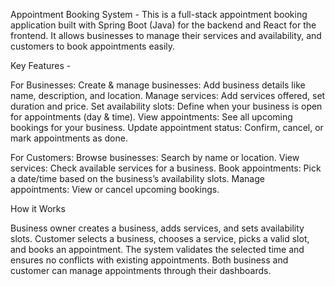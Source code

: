 Appointment Booking System -
This is a full-stack appointment booking application built with Spring Boot (Java) for the backend and React for the frontend. It allows businesses to manage their services and availability, and customers to book appointments easily.

Key Features -

For Businesses:
Create & manage businesses: Add business details like name, description, and location.
Manage services: Add services offered, set duration and price.
Set availability slots: Define when your business is open for appointments (day & time).
View appointments: See all upcoming bookings for your business.
Update appointment status: Confirm, cancel, or mark appointments as done.

For Customers:
Browse businesses: Search by name or location.
View services: Check available services for a business.
Book appointments: Pick a date/time based on the business’s availability slots.
Manage appointments: View or cancel upcoming bookings.

How it Works

Business owner creates a business, adds services, and sets availability slots.
Customer selects a business, chooses a service, picks a valid slot, and books an appointment.
The system validates the selected time and ensures no conflicts with existing appointments.
Both business and customer can manage appointments through their dashboards.
